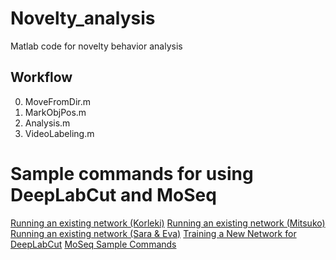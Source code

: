 # Novelty_analysis
Matlab code for novelty behavior analysis

## Workflow
0. MoveFromDir.m
1. MarkObjPos.m
2. Analysis.m
3. VideoLabeling.m

# Sample commands for using DeepLabCut and MoSeq

[Running an existing network (Korleki)](https://github.com/Rxie9596/Novelty_analysis/blob/master/Docs/Using_DLC_in_UchidaLab_Korleki.md)
[Running an existing network (Mitsuko)](https://github.com/Rxie9596/Novelty_analysis/blob/master/Docs/Using_DLC_in_UchidaLab_Mitsuko.md)
[Running an existing network (Sara & Eva)](https://github.com/Rxie9596/Novelty_analysis/blob/master/Docs/Using_DLC_in_UchidaLab_Sara%26Eva.md)
[Training a New Network for DeepLabCut](https://github.com/Rxie9596/Novelty_analysis/blob/master/Docs/Training_a_new_network.md)
[MoSeq Sample Commands](https://github.com/Rxie9596/Novelty_analysis/blob/master/Docs/MoSeq_Example_Command.md)
